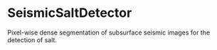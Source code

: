 # SeismicSaltDetector
Pixel-wise dense segmentation of subsurface seismic images for the detection of salt.
